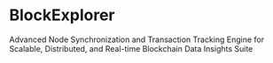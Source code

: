 # BlockExplorer
Advanced Node Synchronization and Transaction Tracking Engine for Scalable, Distributed, and Real-time Blockchain Data Insights Suite

